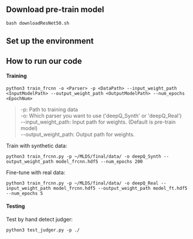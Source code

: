 ## Download pre-train model
	bash downloadResNet50.sh
## Set up the environment

## How to run our code

#### Training
	python3 train_frcnn -o <Parser> -p <DataPath> --input_weight_path <InputModelPath> --output_weight_path <OutputModelPath> --num_epochs <EpochNum>

>-p: Path to training data  
>-o: Which parser you want to use ('deepQ_Synth' or 'deepQ_Real')  
>--input_weight_path: Input path for weights. (Default is pre-train model)  
>--output_weight_path: Output path for weights.  

Train with synthetic data:  

	python3 train_frcnn.py -p ~/MLDS/final/data/ -o deepQ_Synth --output_weight_path model_frcnn.hdf5 --num_epochs 200

Fine-tune with real data:  

	python3 train_frcnn.py -p ~/MLDS/final/data/ -o deepQ_Real --input_weight_path model_frcnn.hdf5 --output_weight_path model_ft.hdf5 --num_epochs 5
    
#### Testing

Test by hand detect judger:  

	python3 test_judger.py -p ./ 
